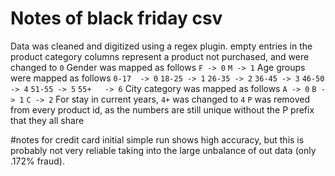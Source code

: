 # Notes of black friday csv
Data was cleaned and digitized using a regex plugin.
empty entries in the product category columns represent a product not purchased, and were changed to `0`
Gender was mapped as follows
    `F -> 0`
    `M -> 1`
Age groups were mapped as follows
    `0-17  -> 0`
    `18-25 -> 1`
    `26-35 -> 2`
    `36-45 -> 3`
    `46-50 -> 4`
    `51-55 -> 5`
    `55+   -> 6`
City category was mapped as follows
    `A -> 0`
    `B -> 1`
    `C -> 2`
For stay in current years, `4+` was changed to `4`
`P` was removed from every product id, as the numbers are still unique without the P prefix that they all share

#notes for credit card
initial simple run shows high accuracy, but this is probably not very reliable taking into the large unbalance of
out data (only .172% fraud).  